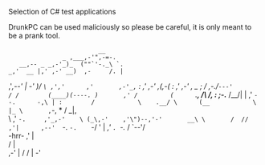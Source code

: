 Selection of C# test applications

DrunkPC can be used maliciously so please be careful, it is only meant to be a prank tool.

                             __
                   _ ,___,-'",-=-.
       __,-- _ _,-'_)_  (""`'-._\ `.
    _,'  __ |,' ,-' __)  ,-     /. |
  ,'_,--'   |     -'  _)/         `\
,','      ,'       ,-'_,`           :
,'     ,-'       ,(,-(              :
     ,'       ,-' ,    _            ;
    /        ,-._/`---'            /
   /        (____)(----. )       ,'
  /         (      `.__,     /\ /,
 :           ;-.___         /__\/|
 |         ,'      `--.      -,\ |
 :        /            \    .__/
  \      (__            \    |_
   \       ,`-, *       /   _|,\
    \    ,'   `-.     ,'_,-'    \
   (_\,-'    ,'\")--,'-'       __\
    \       /  // ,'|      ,--'  `-.
     `-.    `-/ \'  |   _,'         `.
        `-._ /      `--'/             \
-hrr-      ,'           |              \
          /             |               \
       ,-'              |               /
      /                 |             -'


